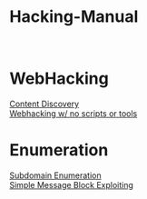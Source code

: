 # Hacking-Manual
<br>

# WebHacking
<a href="https://github.com/brentgarren/Content-Discovery/tree/main">Content Discovery</a><br>
<a href="https://github.com/brentgarren/WebHacking/blob/main/README.md">Webhacking w/ no scripts or tools</a>

# Enumeration
<a href="https://github.com/brentgarren/Content-Discovery/tree/main">Subdomain Enumeration</a><br>
<a href="https://github.com/brentgarren/Enumerating-SMB">Simple Message Block Exploiting</a>
